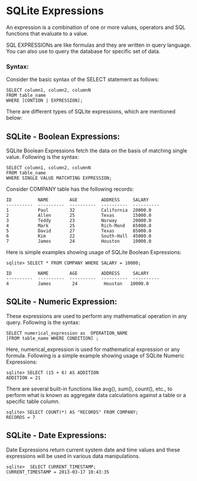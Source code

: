 **SQLite Expressions**
======================

An expression is a combination of one or more values, operators and SQL
functions that evaluate to a value.

SQL EXPRESSIONs are like formulas and they are written in query language. You
can also use to query the database for specific set of data.

### **Syntax:**

Consider the basic syntax of the SELECT statement as follows:

~~~~~~~~~~~~~~~~~~~~~~~~~~~~~~~~~~~~~~~~~~~~~~~~~~~~~~~~~~~~~~~~~~~~~~~~~~~~~~~~
SELECT column1, column2, columnN
FROM table_name
WHERE [CONTION | EXPRESSION];
~~~~~~~~~~~~~~~~~~~~~~~~~~~~~~~~~~~~~~~~~~~~~~~~~~~~~~~~~~~~~~~~~~~~~~~~~~~~~~~~

There are different types of SQLite expressions, which are mentioned below:

**SQLite - Boolean Expressions:**
---------------------------------

SQLite Boolean Expressions fetch the data on the basis of matching single value.
Following is the syntax:

~~~~~~~~~~~~~~~~~~~~~~~~~~~~~~~~~~~~~~~~~~~~~~~~~~~~~~~~~~~~~~~~~~~~~~~~~~~~~~~~
SELECT column1, column2, columnN
FROM table_name
WHERE SINGLE VALUE MATCHTING EXPRESSION;
~~~~~~~~~~~~~~~~~~~~~~~~~~~~~~~~~~~~~~~~~~~~~~~~~~~~~~~~~~~~~~~~~~~~~~~~~~~~~~~~

Consider COMPANY table has the following records:

~~~~~~~~~~~~~~~~~~~~~~~~~~~~~~~~~~~~~~~~~~~~~~~~~~~~~~~~~~~~~~~~~~~~~~~~~~~~~~~~
ID          NAME        AGE         ADDRESS     SALARY
----------  ----------  ----------  ----------  ----------
1           Paul        32          California  20000.0
2           Allen       25          Texas       15000.0
3           Teddy       23          Norway      20000.0
4           Mark        25          Rich-Mond   65000.0
5           David       27          Texas       85000.0
6           Kim         22          South-Hall  45000.0
7           James       24          Houston     10000.0
~~~~~~~~~~~~~~~~~~~~~~~~~~~~~~~~~~~~~~~~~~~~~~~~~~~~~~~~~~~~~~~~~~~~~~~~~~~~~~~~

Here is simple examples showing usage of SQLite Boolean Expressions:

~~~~~~~~~~~~~~~~~~~~~~~~~~~~~~~~~~~~~~~~~~~~~~~~~~~~~~~~~~~~~~~~~~~~~~~~~~~~~~~~
sqlite> SELECT * FROM COMPANY WHERE SALARY = 10000;
 
ID          NAME        AGE         ADDRESS     SALARY
----------  ----------  ----------  ----------  ----------
4           James        24          Houston   10000.0
~~~~~~~~~~~~~~~~~~~~~~~~~~~~~~~~~~~~~~~~~~~~~~~~~~~~~~~~~~~~~~~~~~~~~~~~~~~~~~~~

**SQLite - Numeric Expression:**
--------------------------------

These expressions are used to perform any mathematical operation in any query.
Following is the syntax:

~~~~~~~~~~~~~~~~~~~~~~~~~~~~~~~~~~~~~~~~~~~~~~~~~~~~~~~~~~~~~~~~~~~~~~~~~~~~~~~~
SELECT numerical_expression as  OPERATION_NAME
[FROM table_name WHERE CONDITION] ;
~~~~~~~~~~~~~~~~~~~~~~~~~~~~~~~~~~~~~~~~~~~~~~~~~~~~~~~~~~~~~~~~~~~~~~~~~~~~~~~~

Here, numerical_expression is used for mathematical expression or any formula.
Following is a simple example showing usage of SQLite Numeric Expressions:

~~~~~~~~~~~~~~~~~~~~~~~~~~~~~~~~~~~~~~~~~~~~~~~~~~~~~~~~~~~~~~~~~~~~~~~~~~~~~~~~
sqlite> SELECT (15 + 6) AS ADDITION
ADDITION = 21
~~~~~~~~~~~~~~~~~~~~~~~~~~~~~~~~~~~~~~~~~~~~~~~~~~~~~~~~~~~~~~~~~~~~~~~~~~~~~~~~

There are several built-in functions like avg(), sum(), count(), etc., to
perform what is known as aggregate data calculations against a table or a
specific table column.

~~~~~~~~~~~~~~~~~~~~~~~~~~~~~~~~~~~~~~~~~~~~~~~~~~~~~~~~~~~~~~~~~~~~~~~~~~~~~~~~
sqlite> SELECT COUNT(*) AS "RECORDS" FROM COMPANY;
RECORDS = 7
~~~~~~~~~~~~~~~~~~~~~~~~~~~~~~~~~~~~~~~~~~~~~~~~~~~~~~~~~~~~~~~~~~~~~~~~~~~~~~~~

**SQLite - Date Expressions:**
------------------------------

Date Expressions return current system date and time values and these
expressions will be used in various data manipulations.

~~~~~~~~~~~~~~~~~~~~~~~~~~~~~~~~~~~~~~~~~~~~~~~~~~~~~~~~~~~~~~~~~~~~~~~~~~~~~~~~
sqlite>  SELECT CURRENT_TIMESTAMP;
CURRENT_TIMESTAMP = 2013-03-17 10:43:35
~~~~~~~~~~~~~~~~~~~~~~~~~~~~~~~~~~~~~~~~~~~~~~~~~~~~~~~~~~~~~~~~~~~~~~~~~~~~~~~~
